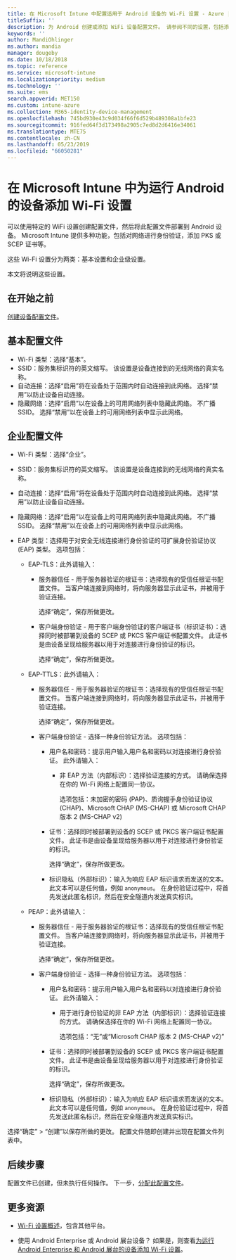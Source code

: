 ```yaml
---
title: 在 Microsoft Intune 中配置适用于 Android 设备的 Wi-Fi 设置 - Azure | Microsoft Docs
titleSuffix: ''
description: 为 Android 创建或添加 WiFi 设备配置文件。 请参阅不同的设置，包括添加证书、选择 EAP 类型以及在 Microsoft Intune 中选择身份验证方法。
keywords: ''
author: MandiOhlinger
ms.author: mandia
manager: dougeby
ms.date: 10/18/2018
ms.topic: reference
ms.service: microsoft-intune
ms.localizationpriority: medium
ms.technology: ''
ms.suite: ems
search.appverid: MET150
ms.custom: intune-azure
ms.collection: M365-identity-device-management
ms.openlocfilehash: 745bd930e43c9d034f66f6d529b489308a1bfe23
ms.sourcegitcommit: 916fed64f3d173498a2905c7ed8d2d6416e34061
ms.translationtype: MTE75
ms.contentlocale: zh-CN
ms.lasthandoff: 05/23/2019
ms.locfileid: "66050281"
---
```

# <a name="add-wi-fi-settings-for-devices-running-android-in-microsoft-intune"></a>在 Microsoft Intune 中为运行 Android 的设备添加 Wi-Fi 设置

可以使用特定的 WiFi 设置创建配置文件，然后将此配置文件部署到 Android 设备。 Microsoft Intune 提供多种功能，包括对网络进行身份验证，添加 PKS 或 SCEP 证书等。

这些 Wi-Fi 设置分为两类：基本设置和企业级设置。

本文将说明这些设置。

## <a name="before-you-begin"></a>在开始之前

[创建设备配置文件](device-profile-create.md)。

## <a name="basic-profile"></a>基本配置文件

- Wi-Fi 类型：选择“基本”。
- SSID：服务集标识符的英文缩写。 该设置是设备连接到的无线网络的真实名称。
- 自动连接：选择“启用”将在设备处于范围内时自动连接到此网络。 选择“禁用”以防止设备自动连接。
- 隐藏网络：选择“启用”以在设备上的可用网络列表中隐藏此网络。 不广播 SSID。 选择“禁用”以在设备上的可用网络列表中显示此网络。

## <a name="enterprise-profile"></a>企业配置文件

- Wi-Fi 类型：选择“企业”。
- SSID：服务集标识符的英文缩写。 该设置是设备连接到的无线网络的真实名称。
- 自动连接：选择“启用”将在设备处于范围内时自动连接到此网络。 选择“禁用”以防止设备自动连接。
- 隐藏网络：选择“启用”以在设备上的可用网络列表中隐藏此网络。 不广播 SSID。 选择“禁用”以在设备上的可用网络列表中显示此网络。
- EAP 类型：选择用于对安全无线连接进行身份验证的可扩展身份验证协议 (EAP) 类型。 选项包括： 

  - EAP-TLS：此外请输入：

    - 服务器信任 - 用于服务器验证的根证书：选择现有的受信任根证书配置文件。 当客户端连接到网络时，将向服务器显示此证书，并被用于验证连接。

      选择“确定”，保存所做更改。

    - 客户端身份验证 - 用于客户端身份验证的客户端证书（标识证书）：选择同时被部署到设备的 SCEP 或 PKCS 客户端证书配置文件。 此证书是由设备呈现给服务器以用于对连接进行身份验证的标识。

      选择“确定”，保存所做更改。

  - EAP-TTLS：此外请输入：

    - 服务器信任 - 用于服务器验证的根证书：选择现有的受信任根证书配置文件。 当客户端连接到网络时，将向服务器显示此证书，并被用于验证连接。

      选择“确定”，保存所做更改。

    - 客户端身份验证 - 选择一种身份验证方法。 选项包括：

      - 用户名和密码：提示用户输入用户名和密码以对连接进行身份验证。 此外请输入：
        - 非 EAP 方法（内部标识）：选择验证连接的方式。 请确保选择在你的 Wi-Fi 网络上配置同一协议。

          选项包括：未加密的密码 (PAP)、质询握手身份验证协议 (CHAP)、Microsoft CHAP (MS-CHAP) 或 Microsoft CHAP 版本 2 (MS-CHAP v2)

      - 证书：选择同时被部署到设备的 SCEP 或 PKCS 客户端证书配置文件。 此证书是由设备呈现给服务器以用于对连接进行身份验证的标识。

        选择“确定”，保存所做更改。

      - 标识隐私（外部标识）：输入为响应 EAP 标识请求而发送的文本。 此文本可以是任何值，例如 `anonymous`。 在身份验证过程中，将首先发送此匿名标识，然后在安全隧道内发送真实标识。

  - PEAP：此外请输入：

    - 服务器信任 - 用于服务器验证的根证书：选择现有的受信任根证书配置文件。 当客户端连接到网络时，将向服务器显示此证书，并被用于验证连接。

      选择“确定”，保存所做更改。

    - 客户端身份验证 - 选择一种身份验证方法。 选项包括：

      - 用户名和密码：提示用户输入用户名和密码以对连接进行身份验证。 此外请输入：
        - 用于进行身份验证的非 EAP 方法（内部标识）：选择验证连接的方式。 请确保选择在你的 Wi-Fi 网络上配置同一协议。

          选项包括：“无”或“Microsoft CHAP 版本 2 (MS-CHAP v2)”

      - 证书：选择同时被部署到设备的 SCEP 或 PKCS 客户端证书配置文件。 此证书是由设备呈现给服务器以用于对连接进行身份验证的标识。

        选择“确定”，保存所做更改。

      - 标识隐私（外部标识）：输入为响应 EAP 标识请求而发送的文本。 此文本可以是任何值，例如 `anonymous`。 在身份验证过程中，将首先发送此匿名标识，然后在安全隧道内发送真实标识。

选择“确定” > “创建”以保存所做的更改。 配置文件随即创建并出现在配置文件列表中。

## <a name="next-steps"></a>后续步骤

配置文件已创建，但未执行任何操作。 下一步，[分配此配置文件](device-profile-assign.md)。

## <a name="more-resources"></a>更多资源

- [Wi-Fi 设置概述](wi-fi-settings-configure.md)，包含其他平台。

- 使用 Android Enterprise 或 Android 展台设备？ 如果是，则查看[为运行 Android Enterprise 和 Android 展台的设备添加 Wi-Fi 设置](wi-fi-settings-android-enterprise.md)。
